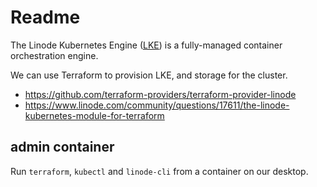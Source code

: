 # Readme

The Linode Kubernetes Engine ([LKE](https://www.linode.com/products/kubernetes/)) is a fully-managed container orchestration engine.

We can use Terraform to provision LKE, and storage for the cluster.

* https://github.com/terraform-providers/terraform-provider-linode
* https://www.linode.com/community/questions/17611/the-linode-kubernetes-module-for-terraform

## admin container

Run `terraform`, `kubectl` and `linode-cli` from a container on our desktop.